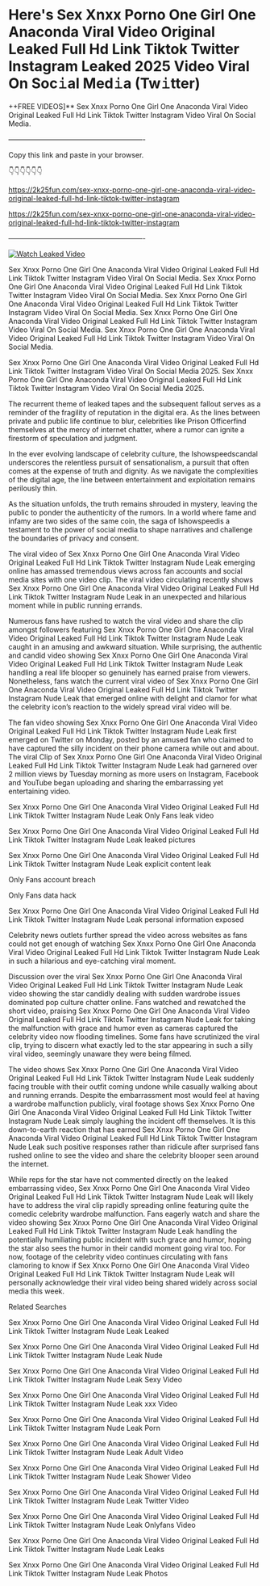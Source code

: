 # Here's Sex ️Xnxx ️Porno One Girl One Anaconda Viral Video Original Leaked Full Hd Link Tiktok Twitter Instagram Leaked 2025 Video Viral On Soc𝚒al Med𝚒a (Tw𝚒tter)

++FREE VIDEOS]** Sex ️Xnxx ️Porno One Girl One Anaconda Viral Video Original Leaked Full Hd Link Tiktok Twitter Instagram Video Viral On Social Media.

———————————————————-

Copy this link and paste in your browser.

👇👇👇👇👇👇

https://2k25fun.com/sex-️xnxx-️porno-one-girl-one-anaconda-viral-video-original-leaked-full-hd-link-tiktok-twitter-instagram

https://2k25fun.com/sex-️xnxx-️porno-one-girl-one-anaconda-viral-video-original-leaked-full-hd-link-tiktok-twitter-instagram

———————————————————-

[![Watch Leaked Video](https://miro.medium.com/v2/resize:fit:828/format:webp/1*cilzJN44JGOrTw9NJCrNHA.gif "Watch Leaked Video")](https://2k25fun.com/sex-️xnxx-️porno-one-girl-one-anaconda-viral-video-original-leaked-full-hd-link-tiktok-twitter-instagram)

Sex ️Xnxx ️Porno One Girl One Anaconda Viral Video Original Leaked Full Hd Link Tiktok Twitter Instagram Video Viral On Social Media. Sex ️Xnxx ️Porno One Girl One Anaconda Viral Video Original Leaked Full Hd Link Tiktok Twitter Instagram Video Viral On Social Media. Sex ️Xnxx ️Porno One Girl One Anaconda Viral Video Original Leaked Full Hd Link Tiktok Twitter Instagram Video Viral On Social Media. Sex ️Xnxx ️Porno One Girl One Anaconda Viral Video Original Leaked Full Hd Link Tiktok Twitter Instagram Video Viral On Social Media. Sex ️Xnxx ️Porno One Girl One Anaconda Viral Video Original Leaked Full Hd Link Tiktok Twitter Instagram Video Viral On Social Media.

Sex ️Xnxx ️Porno One Girl One Anaconda Viral Video Original Leaked Full Hd Link Tiktok Twitter Instagram Video Viral On Social Media 2025. Sex ️Xnxx ️Porno One Girl One Anaconda Viral Video Original Leaked Full Hd Link Tiktok Twitter Instagram Video Viral On Social Media 2025.

The recurrent theme of leaked tapes and the subsequent fallout serves as a reminder of the fragility of reputation in the digital era. As the lines between private and public life continue to blur, celebrities like Prison Officerfind themselves at the mercy of internet chatter, where a rumor can ignite a firestorm of speculation and judgment.

In the ever evolving landscape of celebrity culture, the Ishowspeedscandal underscores the relentless pursuit of sensationalism, a pursuit that often comes at the expense of truth and dignity. As we navigate the complexities of the digital age, the line between entertainment and exploitation remains perilously thin.

As the situation unfolds, the truth remains shrouded in mystery, leaving the public to ponder the authenticity of the rumors. In a world where fame and infamy are two sides of the same coin, the saga of Ishowspeedis a testament to the power of social media to shape narratives and challenge the boundaries of privacy and consent.

The viral video of Sex ️Xnxx ️Porno One Girl One Anaconda Viral Video Original Leaked Full Hd Link Tiktok Twitter Instagram Nude Leak emerging online has amassed tremendous views across fan accounts and social media sites with one video clip. The viral video circulating recently shows Sex ️Xnxx ️Porno One Girl One Anaconda Viral Video Original Leaked Full Hd Link Tiktok Twitter Instagram Nude Leak in an unexpected and hilarious moment while in public running errands.

Numerous fans have rushed to watch the viral video and share the clip amongst followers featuring Sex ️Xnxx ️Porno One Girl One Anaconda Viral Video Original Leaked Full Hd Link Tiktok Twitter Instagram Nude Leak caught in an amusing and awkward situation. While surprising, the authentic and candid video showing Sex ️Xnxx ️Porno One Girl One Anaconda Viral Video Original Leaked Full Hd Link Tiktok Twitter Instagram Nude Leak handling a real life blooper so genuinely has earned praise from viewers. Nonetheless, fans watch the current viral video of Sex ️Xnxx ️Porno One Girl One Anaconda Viral Video Original Leaked Full Hd Link Tiktok Twitter Instagram Nude Leak that emerged online with delight and clamor for what the celebrity icon’s reaction to the widely spread viral video will be.

The fan video showing Sex ️Xnxx ️Porno One Girl One Anaconda Viral Video Original Leaked Full Hd Link Tiktok Twitter Instagram Nude Leak first emerged on Twitter on Monday, posted by an amused fan who claimed to have captured the silly incident on their phone camera while out and about. The viral Clip of Sex ️Xnxx ️Porno One Girl One Anaconda Viral Video Original Leaked Full Hd Link Tiktok Twitter Instagram Nude Leak had garnered over 2 million views by Tuesday morning as more users on Instagram, Facebook and YouTube began uploading and sharing the embarrassing yet entertaining video.

Sex ️Xnxx ️Porno One Girl One Anaconda Viral Video Original Leaked Full Hd Link Tiktok Twitter Instagram Nude Leak Only Fans leak video

Sex ️Xnxx ️Porno One Girl One Anaconda Viral Video Original Leaked Full Hd Link Tiktok Twitter Instagram Nude Leak leaked pictures

Sex ️Xnxx ️Porno One Girl One Anaconda Viral Video Original Leaked Full Hd Link Tiktok Twitter Instagram Nude Leak explicit content leak

Only Fans account breach

Only Fans data hack

Sex ️Xnxx ️Porno One Girl One Anaconda Viral Video Original Leaked Full Hd Link Tiktok Twitter Instagram Nude Leak personal information exposed

Celebrity news outlets further spread the video across websites as fans could not get enough of watching Sex ️Xnxx ️Porno One Girl One Anaconda Viral Video Original Leaked Full Hd Link Tiktok Twitter Instagram Nude Leak in such a hilarious and eye-catching viral moment.

Discussion over the viral Sex ️Xnxx ️Porno One Girl One Anaconda Viral Video Original Leaked Full Hd Link Tiktok Twitter Instagram Nude Leak video showing the star candidly dealing with sudden wardrobe issues dominated pop culture chatter online. Fans watched and rewatched the short video, praising Sex ️Xnxx ️Porno One Girl One Anaconda Viral Video Original Leaked Full Hd Link Tiktok Twitter Instagram Nude Leak for taking the malfunction with grace and humor even as cameras captured the celebrity video now flooding timelines. Some fans have scrutinized the viral clip, trying to discern what exactly led to the star appearing in such a silly viral video, seemingly unaware they were being filmed.

The video shows Sex ️Xnxx ️Porno One Girl One Anaconda Viral Video Original Leaked Full Hd Link Tiktok Twitter Instagram Nude Leak suddenly facing trouble with their outfit coming undone while casually walking about and running errands. Despite the embarrassment most would feel at having a wardrobe malfunction publicly, viral footage shows Sex ️Xnxx ️Porno One Girl One Anaconda Viral Video Original Leaked Full Hd Link Tiktok Twitter Instagram Nude Leak simply laughing the incident off themselves. It is this down-to-earth reaction that has earned Sex ️Xnxx ️Porno One Girl One Anaconda Viral Video Original Leaked Full Hd Link Tiktok Twitter Instagram Nude Leak such positive responses rather than ridicule after surprised fans rushed online to see the video and share the celebrity blooper seen around the internet.

While reps for the star have not commented directly on the leaked embarrassing video, Sex ️Xnxx ️Porno One Girl One Anaconda Viral Video Original Leaked Full Hd Link Tiktok Twitter Instagram Nude Leak will likely have to address the viral clip rapidly spreading online featuring quite the comedic celebrity wardrobe malfunction. Fans eagerly watch and share the video showing Sex ️Xnxx ️Porno One Girl One Anaconda Viral Video Original Leaked Full Hd Link Tiktok Twitter Instagram Nude Leak handling the potentially humiliating public incident with such grace and humor, hoping the star also sees the humor in their candid moment going viral too. For now, footage of the celebrity video continues circulating with fans clamoring to know if Sex ️Xnxx ️Porno One Girl One Anaconda Viral Video Original Leaked Full Hd Link Tiktok Twitter Instagram Nude Leak will personally acknowledge their viral video being shared widely across social media this week.

Related Searches

Sex ️Xnxx ️Porno One Girl One Anaconda Viral Video Original Leaked Full Hd Link Tiktok Twitter Instagram Nude Leak Leaked

Sex ️Xnxx ️Porno One Girl One Anaconda Viral Video Original Leaked Full Hd Link Tiktok Twitter Instagram Nude Leak Nude

Sex ️Xnxx ️Porno One Girl One Anaconda Viral Video Original Leaked Full Hd Link Tiktok Twitter Instagram Nude Leak Sexy Video

Sex ️Xnxx ️Porno One Girl One Anaconda Viral Video Original Leaked Full Hd Link Tiktok Twitter Instagram Nude Leak xxx Video

Sex ️Xnxx ️Porno One Girl One Anaconda Viral Video Original Leaked Full Hd Link Tiktok Twitter Instagram Nude Leak Porn

Sex ️Xnxx ️Porno One Girl One Anaconda Viral Video Original Leaked Full Hd Link Tiktok Twitter Instagram Nude Leak Adult Video

Sex ️Xnxx ️Porno One Girl One Anaconda Viral Video Original Leaked Full Hd Link Tiktok Twitter Instagram Nude Leak Shower Video

Sex ️Xnxx ️Porno One Girl One Anaconda Viral Video Original Leaked Full Hd Link Tiktok Twitter Instagram Nude Leak Twitter Video

Sex ️Xnxx ️Porno One Girl One Anaconda Viral Video Original Leaked Full Hd Link Tiktok Twitter Instagram Nude Leak Onlyfans Video

Sex ️Xnxx ️Porno One Girl One Anaconda Viral Video Original Leaked Full Hd Link Tiktok Twitter Instagram Nude Leak Leaks

Sex ️Xnxx ️Porno One Girl One Anaconda Viral Video Original Leaked Full Hd Link Tiktok Twitter Instagram Nude Leak Photos